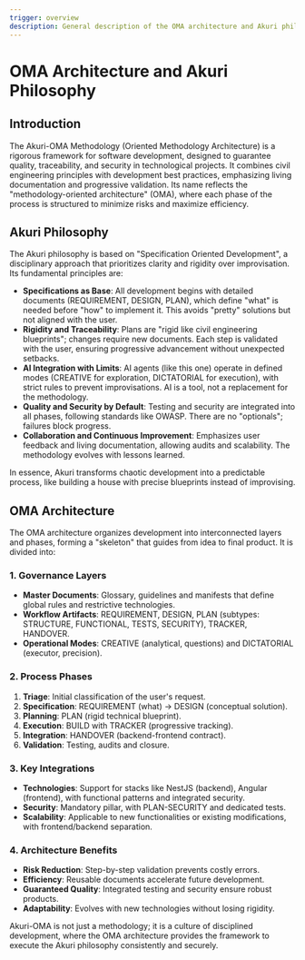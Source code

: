 ```yaml
---
trigger: overview
description: General description of the OMA architecture and Akuri philosophy in the Akuri-OMA Methodology.
---
```


# OMA Architecture and Akuri Philosophy

## Introduction
The Akuri-OMA Methodology (Oriented Methodology Architecture) is a rigorous framework for software development, designed to guarantee quality, traceability, and security in technological projects. It combines civil engineering principles with development best practices, emphasizing living documentation and progressive validation. Its name reflects the "methodology-oriented architecture" (OMA), where each phase of the process is structured to minimize risks and maximize efficiency.

## Akuri Philosophy
The Akuri philosophy is based on "Specification Oriented Development", a disciplinary approach that prioritizes clarity and rigidity over improvisation. Its fundamental principles are:

- **Specifications as Base**: All development begins with detailed documents (REQUIREMENT, DESIGN, PLAN), which define "what" is needed before "how" to implement it. This avoids "pretty" solutions but not aligned with the user.
- **Rigidity and Traceability**: Plans are "rigid like civil engineering blueprints"; changes require new documents. Each step is validated with the user, ensuring progressive advancement without unexpected setbacks.
- **AI Integration with Limits**: AI agents (like this one) operate in defined modes (CREATIVE for exploration, DICTATORIAL for execution), with strict rules to prevent improvisations. AI is a tool, not a replacement for the methodology.
- **Quality and Security by Default**: Testing and security are integrated into all phases, following standards like OWASP. There are no "optionals"; failures block progress.
- **Collaboration and Continuous Improvement**: Emphasizes user feedback and living documentation, allowing audits and scalability. The methodology evolves with lessons learned.

In essence, Akuri transforms chaotic development into a predictable process, like building a house with precise blueprints instead of improvising.

## OMA Architecture
The OMA architecture organizes development into interconnected layers and phases, forming a "skeleton" that guides from idea to final product. It is divided into:

### 1. Governance Layers
- **Master Documents**: Glossary, guidelines and manifests that define global rules and restrictive technologies.
- **Workflow Artifacts**: REQUIREMENT, DESIGN, PLAN (subtypes: STRUCTURE, FUNCTIONAL, TESTS, SECURITY), TRACKER, HANDOVER.
- **Operational Modes**: CREATIVE (analytical, questions) and DICTATORIAL (executor, precision).

### 2. Process Phases
1. **Triage**: Initial classification of the user's request.
2. **Specification**: REQUIREMENT (what) → DESIGN (conceptual solution).
3. **Planning**: PLAN (rigid technical blueprint).
4. **Execution**: BUILD with TRACKER (progressive tracking).
5. **Integration**: HANDOVER (backend-frontend contract).
6. **Validation**: Testing, audits and closure.

### 3. Key Integrations
- **Technologies**: Support for stacks like NestJS (backend), Angular (frontend), with functional patterns and integrated security.
- **Security**: Mandatory pillar, with PLAN-SECURITY and dedicated tests.
- **Scalability**: Applicable to new functionalities or existing modifications, with frontend/backend separation.

### 4. Architecture Benefits
- **Risk Reduction**: Step-by-step validation prevents costly errors.
- **Efficiency**: Reusable documents accelerate future development.
- **Guaranteed Quality**: Integrated testing and security ensure robust products.
- **Adaptability**: Evolves with new technologies without losing rigidity.

Akuri-OMA is not just a methodology; it is a culture of disciplined development, where the OMA architecture provides the framework to execute the Akuri philosophy consistently and securely.